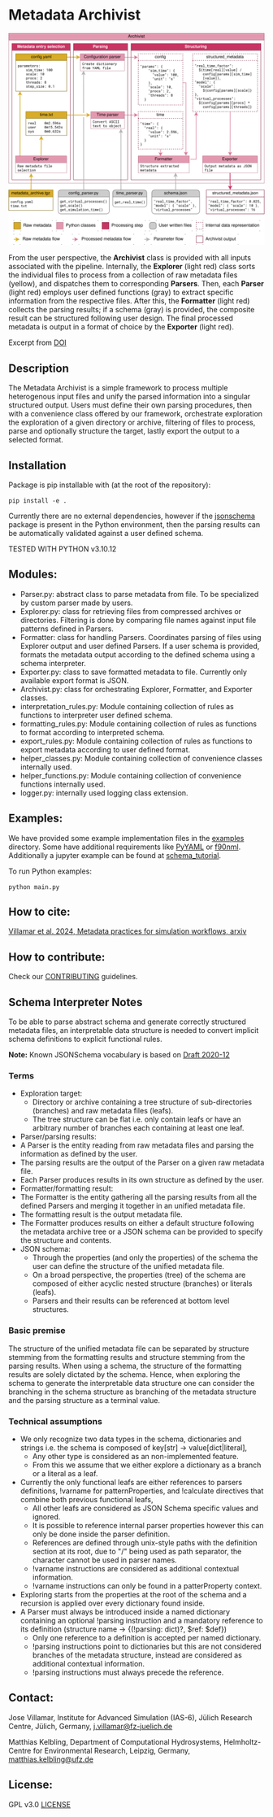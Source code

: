 # Metadata Archivist

![***Archivist* metadata processing pipeline with two example parsers.**](./docs/Archivist_Dataflow.svg "Archivist metadata processing pipeline with two example parsers")

From the user perspective, the **Archivist** class is provided with all inputs associated with the pipeline. Internally, the **Explorer** (light red) class sorts the individual files to process from a collection of raw metadata files (yellow), and dispatches them to corresponding **Parsers**.
Then, each **Parser** (light red) employs user defined functions (gray) to extract specific information from the respective files.
After this, the **Formatter** (light red) collects the parsing results; if a schema (gray) is provided, the composite result can be structured following user design. The final processed metadata is output in a format of choice by the **Exporter** (light red).

Excerpt from [DOI]()

## Description
The Metadata Archivist is a simple framework to process multiple heterogenous input files and unify the parsed information into a singular structured output.
Users must define their own parsing procedures, then with a convenience class offered by our framework, orchestrate exploration the exploration of a given directory or archive, filtering of files to process, parse and optionally structure the target, lastly export the output to a selected format.

## Installation
Package is pip installable with (at the root of the repository):
```shell
pip install -e .
```

Currently there are no external dependencies, however if the [jsonschema](https://pypi.org/project/jsonschema/) package is present in the Python environment, then the parsing results can be automatically validated against a user defined schema.

TESTED WITH PYTHON v3.10.12

## Modules:
* Parser.py: abstract class to parse metadata from file. To be specialized by custom parser made by users.
* Explorer.py: class for retrieving files from compressed archives or directories. Filtering is done by comparing file names against input file patterns defined in Parsers.
* Formatter: class for handling Parsers. Coordinates parsing of files using Explorer output and user defined Parsers. If a user schema is provided, formats the metadata output according to the defined schema using a schema interpreter.
* Exporter.py: class to save formatted metadata to file. Currently only available export format is JSON.
* Archivist.py: class for orchestrating Explorer, Formatter, and Exporter classes.
* interpretation_rules.py: Module containing collection of rules as functions to interpreter user defined schema.
* formatting_rules.py: Module containing collection of rules as functions to format according to interpreted schema.
* export_rules.py: Module containing collection of rules as functions to export metadata according to user defined format.
* helper_classes.py: Module containing collection of convenience classes internally used.
* helper_functions.py: Module containing collection of convenience functions internally used.
* logger.py: internally used logging class extension.

## Examples:
We have provided some example implementation files in the [examples](./examples/) directory.
Some have additional requirements like [PyYAML](https://pypi.org/project/PyYAML/) or [f90nml](https://pypi.org/project/f90nml/).
Additionally a jupyter example can be found at [schema_tutorial](./examples/schema_example4/schema_tutorial.ipynb).

To run Python examples:
```shell
python main.py
```

## How to cite:
[Villamar et al. 2024, Metadata practices for simulation workflows, arxiv]()

## How to contribute:
Check our [CONTRIBUTING](./CONTRIBUTING.md) guidelines.

## Schema Interpreter Notes
To be able to parse abstract schema and generate correctly structured metadata files,
an interpretable data structure is needed to convert implicit schema definitions to explicit functional rules.

**Note:** Known JSONSchema vocabulary is based on [Draft 2020-12](https://json-schema.org/draft/2020-12/json-schema-core)

### Terms
* Exploration target:
  * Directory or archive containing a tree structure of sub-directories (branches) and raw metadata files (leafs).
  * The tree structure can be flat i.e. only contain leafs or have an arbitrary number of branches each containing at least one leaf.
* Parser/parsing results:
 * A Parser is the entity reading from raw metadata files and parsing the information as defined by the user.
 * The parsing results are the output of the Parser on a given raw metadata file.
 * Each Parser produces results in its own structure as defined by the user.
* Formatter/formatting result:
 * The Formatter is the entity gathering all the parsing results from all the defined Parsers and merging it together in an unified metadata file.
 * The formatting result is the output metadata file.
 * The Formatter produces results on either a default structure following the metadata archive tree or a JSON schema can be provided to specify the structure and contents.
* JSON schema:
  * Through the properties (and only the properties) of the schema the user can define the structure of the unified metadata file.
  * On a broad perspective, the properties (tree) of the schema are composed of either acyclic nested structure (branches) or literals (leafs).
  * Parsers and their results can be referenced at bottom level structures.

### Basic premise
The structure of the unified metadata file can be separated by structure stemming from the formatting results and structure stemming from the parsing results.
When using a schema, the structure of the formatting results are solely dictated by the schema.
Hence, when exploring the schema to generate the interpretable data structure one can consider the branching in the schema structure as branching of the metadata structure and the parsing structure as a terminal value.

### Technical assumptions
- We only recognize two data types in the schema, dictionaries and strings i.e. the schema is composed of key[str] -> value[dict|literal],
  - Any other type is considered as an non-implemented feature.
  - From this we assume that we either explore a dictionary as a branch or a literal as a leaf.
- Currently the only functional leafs are either references to parsers definitions, !varname for patternProperties, and !calculate directives that combine both previous functional leafs,
  - All other leafs are considered as JSON Schema specific values and ignored.
  - It is possible to reference internal parser properties however this can only be done inside the parser definition.
  - References are defined through unix-style paths with the definition section at its root, due to "/" being used as path separator, the character cannot be used in parser names.
  - !varname instructions are considered as additional contextual information.
  - !varname instructions can only be found in a patterProperty context.
- Exploring starts from the properties at the root of the schema and a recursion is applied over every dictionary found inside.
- A Parser must always be introduced inside a named dictionary containing an optional !parsing instruction and a mandatory reference to its definition (structure name -> {(!parsing: dict)?, $ref: $def})
  - Only one reference to a definition is accepted per named dictionary.
  - !parsing instructions point to dictionaries but this are not considered branches of the metadata structure, instead are considered as additional contextual information.
  - !parsing instructions must always precede the reference.

## Contact:
Jose Villamar, Institute for Advanced Simulation (IAS-6), Jülich Research Centre, Jülich, Germany, j.villamar@fz-juelich.de

Matthias Kelbling, Department of Computational Hydrosystems, Helmholtz-Centre for Environmental Research, Leipzig, Germany, matthias.kelbling@ufz.de

## License:
GPL v3.0 [LICENSE](./LICENSE)
